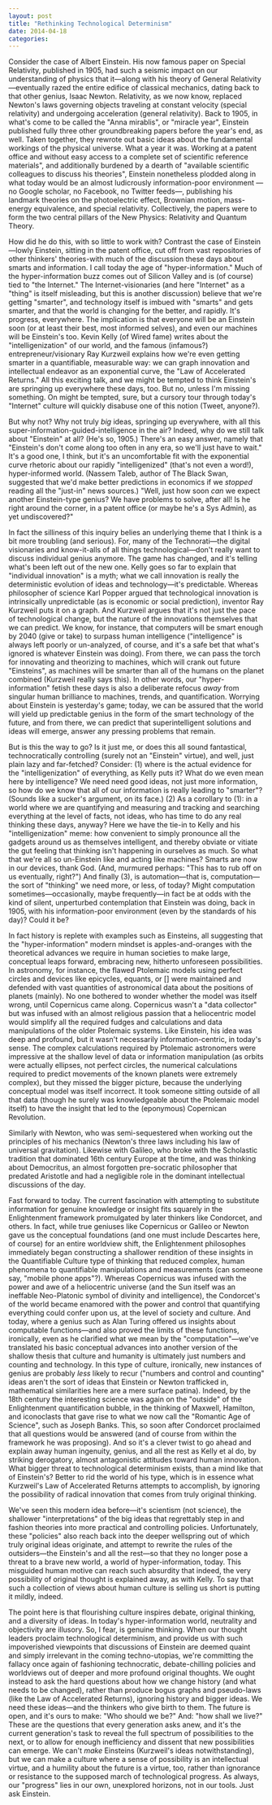 ```yaml
---
layout: post
title: "Rethinking Technological Determinism"
date: 2014-04-18
categories:
---
```


Consider the case of Albert Einstein. His now famous paper on Special
Relativity, published in 1905, had such a seismic impact on our understanding of
physics that it&mdash;along with his theory of General
Relativity&mdash;eventually razed the entire edifice of classical mechanics,
dating back to that other genius, Isaac Newton. Relativity, as we now know,
replaced Newton's laws governing objects traveling at constant velocity (special
relativity) and undergoing acceleration (general relativity). Back to 1905, in
what's come to be called the "Anna mirablis", or "miracle year", Einstein
published fully three other groundbreaking papers before the year's end, as
well. Taken together, they rewrote out basic ideas about the fundamental
workings of the physical universe. What a year it was. Working at a patent
office and without easy access to a complete set of scientific
reference materials", and additionally burdened by a dearth of "available
scientific colleagues to discuss his theories", Einstein nonetheless plodded
along in what today would be an almost ludicrously information-poor environment
&mdash; no Google scholar, no Facebook, no Twitter feeds&mdash;, publishing his
landmark theories on the photoelectric effect, Brownian motion, mass-energy
equivalence, and special relativity. Collectively, the papers were to form the
two central pillars of the New Physics: Relativity and Quantum Theory.

How did he do this, with so little to work with?
Contrast the case of Einstein&mdash;lowly Einstein, sitting in the patent
office, cut off from vast repositories of other thinkers' theories-with much of
the discussion these days about smarts and information. I call today the age
of "hyper-information." Much of the hyper-information buzz comes out of Silicon
Valley and is (of course) tied to "the Internet." The Internet-visionaries (and
here "Internet" as a "thing" is itself misleading, but this is another
discussion) believe that we're getting "smarter", and technology itself is
imbued with "smarts" and gets smarter, and that the world is changing for the
better, and rapidly. It's progress, everywhere. The implication is that
everyone will be an Einstein soon (or at least their best, most informed
selves), and even our machines will be Einstein's too. Kevin Kelly (of Wired
fame) writes about the "intelligenization" of our world, and the famous
(infamous?) entrepreneur/visionary Ray Kurzweil explains how we're even getting
smarter in a quantifiable, measurable way: we can graph innovation and
intellectual endeavor as an exponential curve, the "Law of Accelerated Returns."
 All this exciting talk, and we might be tempted to think Einstein's are
springing up everywhere these days, too. But no, unless I'm missing something.
On might be tempted, sure, but a cursory tour through today's "Internet" culture
will quickly disabuse one of this notion (Tweet, anyone?).

But why not? Why not truly _big_ ideas, springing up
everywhere, with all this super-information-guided-intelligence in the air?
Indeed, why do we still talk about "Einstein" at all? (He's so,
1905.) There's an easy answer, namely that "Einstein's don't come
along too often in any era, so we'll just have to wait." It's a good one, I
think, but it's an uncomfortable fit with the exponential curve rhetoric about
our rapidly "intelligenized" (that's not even a word!), hyper-informed world.
(Nassem Taleb, author of The Black Swan, suggested that we'd make better
predictions in economics if we _stopped_ reading all the "just-in" news
sources.) "Well, just how soon _can_ we expect another Einstein-type genius?
We have problems to solve, after all! Is he right around the corner, in a
patent office (or maybe he's a Sys Admin), as yet undiscovered?"

In fact the silliness of this inquiry belies an
underlying theme that I think is a bit more troubling (and serious). For, many
of the Technorati&mdash;the digital visionaries and know-it-alls of all things
technological&mdash;don't really
want to discuss individual genius anymore. The game has changed, and
it's telling what's been left out of the new one. Kelly goes so far to explain
that "individual innovation" is a myth;
what we call innovation is really the deterministic evolution of
ideas and technology&mdash;it's predictable. Whereas philosopher of science
Karl Popper argued that technological innovation is intrinsically unpredictable
(as is economic or social prediction), inventor Ray Kurzweil puts it on a graph.
 And Kurzweil argues that it's not just the pace of technological change, but
the nature of the innovations themselves that we can predict. We know, for
instance, that computers will be smart enough by 2040 (give or take) to surpass
human intelligence ("intelligence" is always left poorly or un-analyzed, of
course, and it's a safe bet that what's ignored is whatever Einstein was doing).
 From there, we can pass the torch for innovating and theorizing to machines,
which will crank out future "Einsteins", as machines will be smarter than all of
the humans on the planet combined (Kurzweil really says this). In other words,
our "hyper-information" fetish these days is also a deliberate refocus _away_
from singular human brilliance to machines, trends, and quantification.
Worrying about Einstein is yesterday's game; today, we can be assured that the
world will yield up predictable genius in the form of the smart technology of
the future, and from there, we can predict that superintelligent solutions and
ideas will emerge, answer any pressing problems that remain.

But is this the way to go?
Is it just me, or does this all sound fantastical,
technocratically controlling (surely not an "Einstein" virtue), and well, just
plain lazy and far-fetched? Consider: (1) where is the actual evidence
for the "intelligenization" of everything, as Kelly
puts it? What do we even mean here by intelligence? We need need good ideas, not just more information,
so how do we know that all of our information is really leading to "smarter"?
(Sounds like a sucker's argument, on its face.) (2) As a corollary to (1): in
a world where we are quantifying and measuring and tracking and searching
everything at the level of facts, not ideas, who has time to do any real
thinking these days, anyway? Here we have the tie-in to Kelly and his
"intelligenization" meme: how convenient to simply pronounce all the gadgets
around us as themselves intelligent, and thereby
obviate or vitiate the gut feeling that thinking isn't happening in ourselves as
much. So what that we're all so un-Einstein like and acting like machines?
Smarts are now in our devices, thank God. (And, murmured
perhaps: "This has to rub off on us eventually, right?") And finally (3), is
automation&mdash;that is, computation&mdash;the sort of "thinking" we need more,
or less, of today? Might computation sometimes&mdash;occasionally, maybe
frequently&mdash;in fact be at odds with the kind of silent,
unperturbed contemplation that Einstein was doing, back in 1905, with his
information-poor environment (even by the standards of his day)? Could it be?


In fact history is replete with
examples such as Einsteins, all suggesting that the "hyper-information" modern
mindset is apples-and-oranges with the theoretical advances we require in human
societies to make large, conceptual leaps forward, embracing new, hitherto
unforeseen possibilities. In astronomy, for instance, the flawed Ptolemaic
models using perfect circles and devices like epicycles, equants, or [] were
maintained and defended with vast quantities of astronomical data about the
positions of planets (mainly). No one bothered to wonder whether the model was
itself wrong, until Copernicus came along. Copernicus wasn't
a "data collector" but was infused with an almost religious passion that a
heliocentric model would simplify all the required fudges and calculations and
data manipulations of the older Ptolemaic systems. Like Einstein, his idea was
deep and profound, but it wasn't necessarily information-centric, in today's
sense. The complex calculations required by Ptolemaic astronomers were
impressive at the shallow level of data or information manipulation (as orbits
were actually ellipses, not perfect circles, the numerical calculations required
to predict movements of the known planets were extremely complex), but they
missed the bigger picture, because the underlying conceptual model was itself
incorrect. It took someone sitting outside of all that data (though he surely
was knowledgeable about the Ptolemaic model itself) to have the insight that led
to the (eponymous) Copernican Revolution.

Similarly with Newton, who was
semi-sequestered when working out the principles of his mechanics (Newton's
three laws including his law of universal gravitation). Likewise with Galileo,
who broke with the Scholastic tradition that dominated 16th century Europe at
the time, and was thinking about Democritus, an almost forgotten pre-socratic
philosopher that predated Aristotle and had a negligible role in the dominant
intellectual discussions of the day.

Fast forward to today. The current
fascination with attempting to substitute
information for genuine knowledge or insight fits squarely in the
Enlightenment framework promulgated by later thinkers like Condorcet, and
others. In fact, while true geniuses like Copernicus or Galileo or Newton gave
us the conceptual foundations (and one must include Descartes here, of course)
for an entire worldview shift, the Enlightenment
philosophes immediately began constructing a shallower rendition of
these insights in the Quantifiable Culture type of thinking that reduced
complex, human phenomena to quantifiable manipulations and measurements (can
someone say, "mobile phone apps"?). Whereas Copernicus was infused with the
power and awe of a heliocentric universe (and the Sun itself was an ineffable
Neo-Platonic symbol of divinity and intelligence), the Condorcet's of the world
became enamored with the power and control that quantifying everything could
confer upon us, at the level of society and culture. And today, where a genius
such as Alan Turing offered us insights about computable functions&mdash;and
also proved the limits of these functions, ironically, even as he clarified what
we mean by the "computation"&mdash;we've translated his basic conceptual
advances into another version of the shallow thesis that culture and humanity is
ultimately just numbers and counting and technology. In this type of culture,
ironically, new instances of genius are probably _less_ likely to recur
("numbers and control and counting" ideas aren't the sort of ideas that Einstein
or Newton trafficked in, mathematical similarities here are a mere surface
patina). Indeed, by the 18th century the interesting science was again on the
"outside" of the Enlightenment quantification bubble, in the thinking of
Maxwell, Hamilton, and iconoclasts that gave rise to what we now call the
"Romantic Age of Science", such as Joseph Banks. This, so soon after Condorcet
proclaimed that all questions would be answered (and of course from within the
framework he was proposing). And so it's a clever twist to go ahead and explain
away human ingenuity, genius, and all the rest as Kelly et
al do, by striking derogatory, almost antagonistic attitudes toward
human innovation. What bigger threat to technological determinism exists, than
a mind like that of Einstein's? Better to rid the world of his type, which is
in essence what Kurzweil's Law of Accelerated Returns attempts to accomplish, by
ignoring the possibility of radical innovation that comes from truly original
thinking.

We've seen this modern idea
before&mdash;it's scientism (not science), the shallower
"interpretations" of the big ideas that regrettably step in and fashion theories
into more practical and controlling policies. Unfortunately, these "policies"
also reach back into the deeper wellspring out of which truly original ideas
originate, and attempt to rewrite the rules of the outsiders&mdash;the
Einstein's and all the rest&mdash;so that they no longer pose a threat to a
brave new world, a world of hyper-information, today. This misguided human
motive can reach such absurdity that indeed, the very possibility of original
thought is explained away, as with Kelly. To say that such a collection of
views about human culture is selling us short is putting it mildly, indeed.

The point here is that flourishing culture inspires
debate, original thinking, and a diversity of ideas. In today's
hyper-information world, neutrality and objectivity are illusory. So, I fear,
is genuine thinking. When our thought leaders proclaim technological
determinism, and provide us with such impoverished viewpoints that discussions
of Einstein are deemed quaint and simply irrelevant in the coming
techno-utopias, we're committing the fallacy once again of fashioning
technocratic, debate-chilling policies and worldviews out of deeper and more
profound original thoughts. We ought instead to ask the hard questions about
how we change history (and what needs to be changed), rather than produce bogus
graphs and pseudo-laws (like the Law of Accelerated Returns), ignoring history
and bigger ideas. We need these ideas&mdash;and the thinkers who give birth to
them. The future is open, and it's ours to make: "Who should we be?" And:
"how shall we live?" These are the questions that every generation asks anew,
and it's the current generation's task to reveal the full spectrum of
possibilities to the next, or to allow for enough inefficiency and dissent that
new possibilities can emerge. We can't _make_ Einsteins (Kurzweil's ideas
notwithstanding), but we can make a culture where a sense of possibility is an
intellectual virtue, and a humility about the future is a virtue, too, rather
than ignorance or resistance to the supposed march of technological progress.
As always, our "progress" lies in our own, unexplored horizons, not in our
tools. Just ask Einstein.

